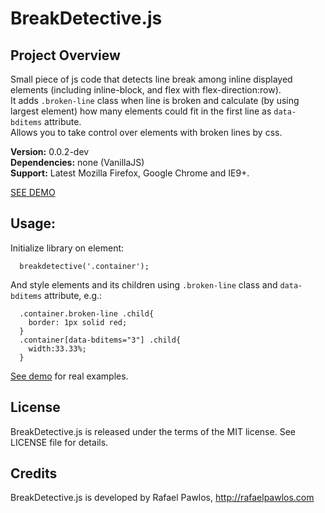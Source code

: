 BreakDetective.js
===========


Project Overview
----------------
Small piece of js code that detects line break among inline displayed elements (including inline-block, and flex with flex-direction:row).  
It adds `.broken-line` class when line is broken and calculate (by using largest element) how many elements could fit in the first line as `data-bditems` attribute.  
Allows you to take control over elements with broken lines by css.

**Version:** 0.0.2-dev  
**Dependencies:** none (VanillaJS)  
**Support:** Latest Mozilla Firefox, Google Chrome and IE9+. 

[SEE DEMO](https://pawlos.dev/breakdetective)


Usage:
----------------

Initialize library on element:

      breakdetective('.container');
 
And style elements and its children using `.broken-line` class and `data-bditems` attribute, e.g.:

      .container.broken-line .child{
        border: 1px solid red;
      }
      .container[data-bditems="3"] .child{
        width:33.33%;
      }

[See demo](https://pawlos.dev/breakdetective) for real examples.

License
----------------

BreakDetective.js is released under the terms of the MIT license. See LICENSE file for details.


Credits
----------------

BreakDetective.js is developed by Rafael Pawlos, http://rafaelpawlos.com
